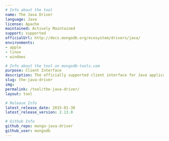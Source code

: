 ```yaml
---
# Info about the tool
name: The Java Driver
language: Java
license: Apache
maintained: Actively Maintained
support: supported
officialUrl: http://docs.mongodb.org/ecosystem/drivers/java/
environments:
- apple
- linux
- windows

# Info about the tool on mongodb-tools.com
purpose: Client Interface
description: The officially supported client interface for Java applications.
slug: the-java-driver
img: 
permalink: /tool/the-java-driver/
layout: tool

# Release Info
latest_release_date: 2015-01-30
latest_release_version: 2.13.0

# Github Info
github_repo: mongo-java-driver
github_user: mongodb
---
```


